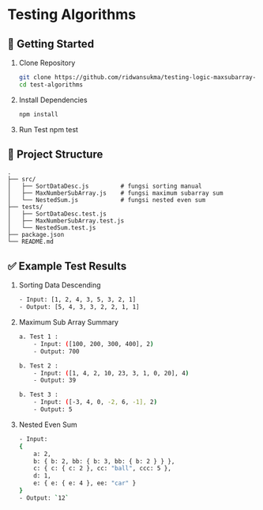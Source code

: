 # Testing Algorithms

## 🚀 Getting Started

1. Clone Repository

    ```bash
    git clone https://github.com/ridwansukma/testing-logic-maxsubarray-nested-sortdata.git
    cd test-algorithms
    ```
2. Install Dependencies
    ```bash
    npm install
    ```
    
3. Run Test
npm test

## 📂 Project Structure

```
.
├── src/
│   ├── SortDataDesc.js         # fungsi sorting manual
│   ├── MaxNumberSubArray.js    # fungsi maximum subarray sum
│   └── NestedSum.js            # fungsi nested even sum
├── tests/
│   ├── SortDataDesc.test.js
│   ├── MaxNumberSubArray.test.js
│   └── NestedSum.test.js
├── package.json
└── README.md
```

## ✅ Example Test Results
1. Sorting Data Descending
    ```bash
    - Input: [1, 2, 4, 3, 5, 3, 2, 1]
    - Output: [5, 4, 3, 3, 2, 2, 1, 1]
    ```

2. Maximum Sub Array Summary
    
    ```bash
    a. Test 1 :
        - Input: ([100, 200, 300, 400], 2)
        - Output: 700
    ```

    ```bash
    b. Test 2 :
        - Input: ([1, 4, 2, 10, 23, 3, 1, 0, 20], 4)
        - Output: 39
    ```

    
    ```bash
    b. Test 3 :
        - Input: ([-3, 4, 0, -2, 6, -1], 2)
        - Output: 5
    ```

3. Nested Even Sum
    ```bash
    - Input:
    {
        a: 2,
        b: { b: 2, bb: { b: 3, bb: { b: 2 } } },
        c: { c: { c: 2 }, cc: "ball", ccc: 5 },
        d: 1,
        e: { e: { e: 4 }, ee: "car" }
    }
    - Output: `12`
    ```
